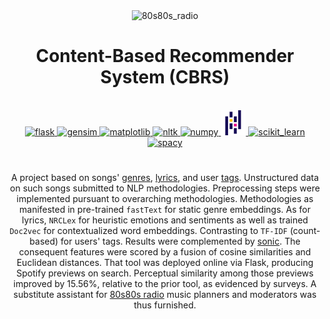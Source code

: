 <div align="center">
  <img src="https://github.com/thore-dahl/80s80s-radio-cbrs/assets/130995551/7cb69bd9-bea1-4cd0-8dfc-533db8c63ad0" alt="80s80s_radio" style="width:auto;height:250px;">
  <h1>Content-Based Recommender System (CBRS)</h1>
</div>
<br>
<div align="center">
  <a href="https://flask.palletsprojects.com/en/3.0.x/" target="_blank" rel="noreferrer"> 
    <img src="https://www.vectorlogo.zone/logos/pocoo_flask/pocoo_flask-icon.svg" alt="flask" width="40" height="40"/> 
  </a>
  <a href="https://radimrehurek.com/gensim/" target="_blank" rel="noreferrer"> 
    <img src="https://media.slid.es/uploads/465821/images/5836629/pasted-from-clipboard.png" alt="gensim" width="40" height="40"/> 
  </a>
  <a href="https://matplotlib.org" target="_blank" rel="noreferrer"> 
    <img src="https://raw.githubusercontent.com/valohai/ml-logos/d8dfb916e50a93a41f3b1ed2ca7bd3dbc77030a2/matplotlib.svg" alt="matplotlib" width="40" height="40"/> 
  </a>
  <a href="https://www.nltk.org" target="_blank" rel="noreferrer"> 
    <img src="https://miro.medium.com/v2/resize:fit:592/1*YM2HXc7f4v02pZBEO8h-qw.png" alt="nltk" width="40" height="40"/> 
  </a>
  <a href="https://numpy.org" target="_blank" rel="noreferrer"> 
    <img src="https://www.vectorlogo.zone/logos/numpy/numpy-icon.svg" alt="numpy" width="40" height="40"/> 
  </a>
  <a href="https://pandas.pydata.org/" target="_blank" rel="noreferrer"> 
    <img src="https://raw.githubusercontent.com/devicons/devicon/2ae2a900d2f041da66e950e4d48052658d850630/icons/pandas/pandas-original.svg" alt="pandas" width="40" height="40"/> 
  </a>
  <a href="https://scikit-learn.org/" target="_blank" rel="noreferrer"> 
    <img src="https://upload.wikimedia.org/wikipedia/commons/0/05/Scikit_learn_logo_small.svg" alt="scikit_learn" width="40" height="40"/>
  </a>
  <a href="https://spacy.io/" target="_blank" rel="noreferrer"> 
    <img src="https://upload.wikimedia.org/wikipedia/commons/thumb/8/88/SpaCy_logo.svg/1280px-SpaCy_logo.svg.png" alt="spacy" height="20"/> 
  </a>
  <h1></h1>
  A project based on songs' <a href="https://open.spotify.com/intl-de">genres</a>, <a href="https://genius.com">lyrics</a>, and user <a href="https://www.last.fm/de/home">tags</a>. Unstructured data on such songs submitted to NLP methodologies. Preprocessing steps were implemented pursuant to overarching methodologies. Methodologies as manifested in pre-trained <code>fastText</code> for static genre embeddings. As for lyrics, <code>NRCLex</code> for heuristic emotions and sentiments as well as trained <code>Doc2vec</code> for contextualized word embeddings. Contrasting to <code>TF-IDF</code> (count-based) for users' tags. Results were complemented by <a href="https://open.spotify.com/intl-de">sonic</a>. The consequent features were scored by a fusion of cosine similarities and Euclidean distances. That tool was deployed online via Flask, producing Spotify previews on search. Perceptual similarity among those previews improved by 15.56%, relative to the prior tool, as evidenced by surveys. A substitute assistant for <a href="https://www.80s80s.de">80s80s radio</a> music planners and moderators was thus furnished.
</div>
